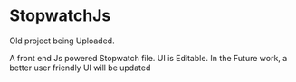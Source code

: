 # StopwatchJs
Old project being Uploaded.

A front end Js powered Stopwatch file.
UI is Editable.
In the Future work, a better user friendly UI will be updated
